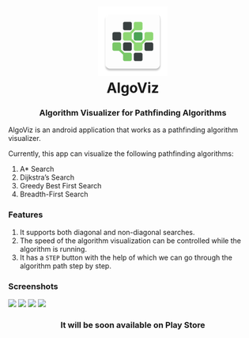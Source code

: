 <h1 align="center">
    <img src="app/src/main/res/mipmap-xxxhdpi/ic_launcher.png" alt="Logo" width="140" height="140"><br/>
  AlgoViz
</h1>

<h3 align="center">Algorithm Visualizer for Pathfinding Algorithms</h3>

AlgoViz is an android application that works as a pathfinding algorithm visualizer.

Currently, this app can visualize the following pathfinding algorithms:

1.  A* Search
2.  Dijkstra’s Search
3.  Greedy Best First Search   
4.  Breadth-First Search

### Features

1. It supports both diagonal and non-diagonal searches.
2. The speed of the algorithm visualization can be controlled while the algorithm is running.
3. It has a `STEP` button with the help of which we can go through the algorithm path step by step.

### Screenshots

<div>

<img src="https://user-images.githubusercontent.com/59534570/164244354-f7f8294f-82f2-4ea2-96c9-101263e25271.jpg" width="200" />
<img src="https://user-images.githubusercontent.com/59534570/164244359-48c95854-234b-4557-b40c-72c39930f9e2.jpg" width="200" />
<img src="https://user-images.githubusercontent.com/59534570/164244334-b67822e4-bad5-4c37-a903-df0a63461a80.jpg" width="200" />
<img src="https://user-images.githubusercontent.com/59534570/164244348-4a8ba7ea-f061-41ca-9c66-fbe3d9077781.jpg" width="200" />


</div>


<h3 align="center">
    It will be soon available on Play Store
</h3>
